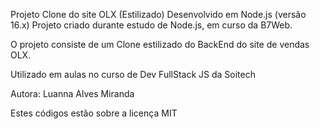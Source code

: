 Projeto Clone do site OLX (Estilizado)
Desenvolvido em Node.js (versão 16.x)
Projeto criado durante estudo de Node.js, em curso da B7Web.

O projeto consiste de um Clone estilizado do BackEnd do site de vendas OLX.

Utilizado em aulas no curso de Dev FullStack JS da Soitech

Autora: Luanna Alves Miranda

Estes códigos estão sobre a licença MIT